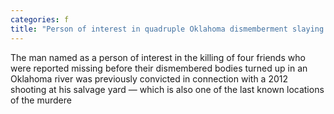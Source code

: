 ```yaml
---
categories: f
title: "Person of interest in quadruple Oklahoma dismemberment slaying was involved in 2012 shooting at salvage yard"
---
```

The man named as a person of interest in the killing of four friends who were reported missing before their dismembered bodies turned up in an Oklahoma river was previously convicted in connection with a 2012 shooting at his salvage yard — which is also one of the last known locations of the murdere